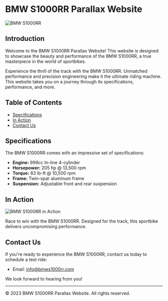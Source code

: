 # BMW S1000RR Parallax Website

![BMW S1000RR](s1000rr-image.jpg)

## Introduction

Welcome to the BMW S1000RR Parallax Website! This website is designed to showcase the beauty and performance of the BMW S1000RR, a true masterpiece in the world of sportbikes.

Experience the thrill of the track with the BMW S1000RR. Unmatched performance and precision engineering make it the ultimate riding machine. This website takes you on a journey through its specifications, performance, and more.

## Table of Contents

- [Specifications](#specifications)
- [In Action](#in-action)
- [Contact Us](#contact-us)

## Specifications

The BMW S1000RR comes with an impressive set of specifications:

- **Engine:** 999cc In-line 4-cylinder
- **Horsepower:** 205 hp @ 13,500 rpm
- **Torque:** 83 lb-ft @ 10,500 rpm
- **Frame:** Twin-spar aluminum frame
- **Suspension:** Adjustable front and rear suspension

## In Action

![BMW S1000RR in Action](s1000rr-action.jpg)

Race to win with the BMW S1000RR. Designed for the track, this sportbike delivers uncompromising performance. 

## Contact Us

If you're ready to experience the BMW S1000RR, contact us today to schedule a test ride:

- Email: [info@bmws1000rr.com](mailto:info@bmws1000rr.com)

We look forward to hearing from you!

---

© 2023 BMW S1000RR Parallax Website. All rights reserved.
